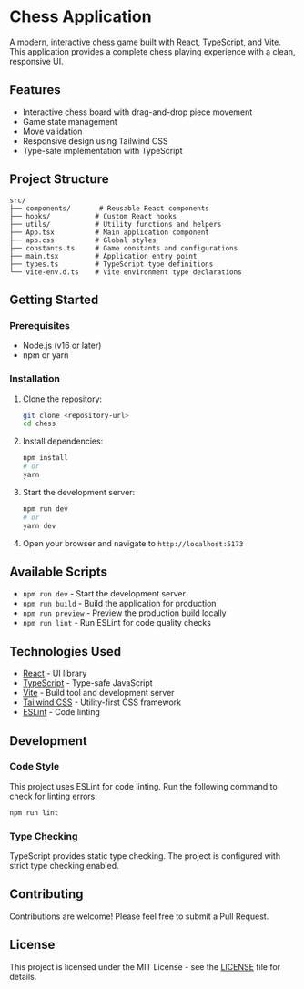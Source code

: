 # Chess Application

A modern, interactive chess game built with React, TypeScript, and Vite. This application provides a complete chess playing experience with a clean, responsive UI.

## Features

- Interactive chess board with drag-and-drop piece movement
- Game state management
- Move validation
- Responsive design using Tailwind CSS
- Type-safe implementation with TypeScript

## Project Structure

```
src/
├── components/       # Reusable React components
├── hooks/           # Custom React hooks
├── utils/           # Utility functions and helpers
├── App.tsx          # Main application component
├── app.css          # Global styles
├── constants.ts     # Game constants and configurations
├── main.tsx         # Application entry point
├── types.ts         # TypeScript type definitions
└── vite-env.d.ts    # Vite environment type declarations
```

## Getting Started

### Prerequisites

- Node.js (v16 or later)
- npm or yarn

### Installation

1. Clone the repository:
   ```bash
   git clone <repository-url>
   cd chess
   ```

2. Install dependencies:
   ```bash
   npm install
   # or
   yarn
   ```

3. Start the development server:
   ```bash
   npm run dev
   # or
   yarn dev
   ```

4. Open your browser and navigate to `http://localhost:5173`

## Available Scripts

- `npm run dev` - Start the development server
- `npm run build` - Build the application for production
- `npm run preview` - Preview the production build locally
- `npm run lint` - Run ESLint for code quality checks

## Technologies Used

- [React](https://reactjs.org/) - UI library
- [TypeScript](https://www.typescriptlang.org/) - Type-safe JavaScript
- [Vite](https://vitejs.dev/) - Build tool and development server
- [Tailwind CSS](https://tailwindcss.com/) - Utility-first CSS framework
- [ESLint](https://eslint.org/) - Code linting

## Development

### Code Style

This project uses ESLint for code linting. Run the following command to check for linting errors:

```bash
npm run lint
```

### Type Checking

TypeScript provides static type checking. The project is configured with strict type checking enabled.

## Contributing

Contributions are welcome! Please feel free to submit a Pull Request.

## License

This project is licensed under the MIT License - see the [LICENSE](LICENSE) file for details.
